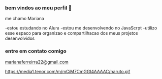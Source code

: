 ### bem vindos ao meu perfil 👋

me chamo Mariana

-estou estudando no Alura
-estou me desenvolvendo no JavaScrpt
-utilizo esse espaco para organizao e compartilhacao dos meus projetos desenvolvidos

### entre em contato comigo
marianaferreirra22@gmail.com


https://media1.tenor.com/m/mCiM7CmGGI4AAAAC/naruto.gif 

